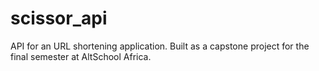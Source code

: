 # scissor_api
API for an URL shortening application. Built as a capstone project for the final semester at AltSchool Africa.
